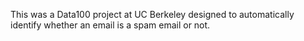 This was a Data100 project at UC Berkeley designed to automatically identify whether an email is a spam email or not.
